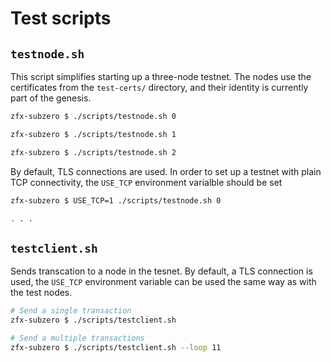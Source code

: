 # Test scripts

## `testnode.sh`

This script simplifies starting up a three-node testnet. The nodes use the certificates from the `test-certs/` directory, and their identity is currently part of the genesis.

```sh
zfx-subzero $ ./scripts/testnode.sh 0

zfx-subzero $ ./scripts/testnode.sh 1

zfx-subzero $ ./scripts/testnode.sh 2
```

By default, TLS connections are used. In order to set up a testnet with plain TCP connectivity, the `USE_TCP` environment varialble should be set

```sh
zfx-subzero $ USE_TCP=1 ./scripts/testnode.sh 0

. . .
```

## `testclient.sh`

Sends transcation to a node in the tesnet. By default, a TLS connection is used, the `USE_TCP` environment variable can be used the same way as with the test nodes.

```sh
# Send a single transaction
zfx-subzero $ ./scripts/testclient.sh

# Send a multiple transactions
zfx-subzero $ ./scripts/testclient.sh --loop 11
```